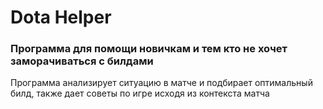 # Dota Helper

### Программа для помощи новичкам и тем кто не хочет заморачиваться с билдами

Программа анализирует ситуацию в матче и подбирает оптимальный билд, также дает советы по игре исходя из контекста матча
